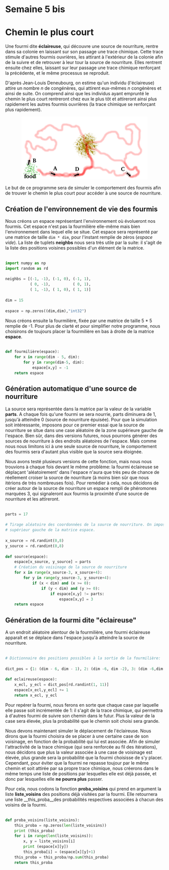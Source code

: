 # Semaine 5 bis

# Chemin le plus court

Une fourmi dite __éclaireuse__, qui découvre une source de nourriture, rentre dans sa colonie en laissant sur son passage une trace chimique. Cette trace stimule d'autres fourmis ouvrières, les attirant à l'extérieur de la colonie afin de la suivre et de retrouver à leur tour la source de nourriture. Elles rentrent ensuite chez elles, laissant sur leur passage une trace chimique renforçant la précédente, et le même processus se reproduit.

D'après Jean-Louis Deneubourg, on estime qu'un individu (l'éclaireuse) attire un nombre _n_ de congénères, qui attirent eux-mêmes _n_ congénères et ainsi de suite. On comprend ainsi que les individus ayant emprunté le chemin le plus court rentreront chez eux le plus tôt et attireront ainsi plus rapidement les autres fourmis ouvrières (la trace chimique se renforçant plus rapidement).

<p align="center"><img src ="https://github.com/Sawken/Anthill/blob/master/Images/Fourmi_chemin_le_plus_court.png?raw=true" alt="Picture illustrating ants choosing the shortest way to food"/></p>

Le but de ce programme sera de simuler le comportement des fourmis afin de trouver le chemin le plus court pour accéder à une source de nourriture.


## Création de l'environnement de vie des fourmis

Nous créons un espace représentant l'environnement où évolueront nos fourmis. Cet espace n'est pas la fourmilière elle-même mais bien l'environnement dans lequel elle se situe. Cet espace sera représenté par une matrice de taille ```dim * dim```, pour l'instant remplie de zéros (_espace vide_).
La liste de tuplets __neighbs__ nous sera très utile par la suite: il s'agit de la liste des positions voisines possibles d'un élément de la matrice.

```Python

import numpy as np
import random as rd

neighbs = [(-1, -1), (-1, 0), (-1, 1),
           ( 0, -1),          ( 0, 1),
           ( 1, -1), ( 1, 0), ( 1, 1)]

dim = 15

espace = np.zeros((dim,dim),"int32")
```

Nous créons ensuite la fourmilière, fixée par une matrice de taille 5 * 5 remplie de -1. Pour plus de clarté et pour simplifier notre programme, nous choisirons de toujours placer la fourmilière en bas à droite de la matrice __espace__.

```Python

def fourmilière(espace):
    for x in range(dim - 5, dim):
        for y in range(dim-5, dim):
            espace[x,y] = -1
    return espace
```


## Génération automatique d'une source de nourriture

La source sera représentée dans la matrice par la valeur de la variable __parts__. A chaque fois qu'une fourmi se sera nourrie, parts diminuera de 1, jusqu'à atteindre 0 (source de nourriture épuisée).
Pour que la simulation soit intéressante, imposons pour ce premier essai que la source de nourriture se situe dans une case aléatoire de la zone supérieure gauche de l'espace. Bien sûr, dans des versions futures, nous pourrons générer des sources de nourriture à des endroits aléatoires de l'espace. Mais comme nous nous limitons ici à une seule source de nourriture, le comportement des fourmis sera d'autant plus visible que la source sera éloignée.

Nous avons testé plusieurs versions de cette fonction, mais nous nous trouvions à chaque fois devant le même problème: la fourmi éclaireuse se déplaçant 'aléatoirement' dans l'espace n'aura que très peu de chance de réellement croiser la source de nourriture (à moins bien sûr que nous itérions de très nombreuses fois). Pour remédier à cela, nous décidons de créer autour de la source de nourriture un espace rempli de phéromones marquées 3, qui signaleront aux fourmis la proximité d'une source de nourriture et les attireront.

```Python

parts = 17

# Tirage aléatoire des coordonnées de la source de nourriture. On imposera qu'elle suite forcément dans le coin
# supérieur gauche de la matrice espace.

x_source = rd.randint(0,8)
y_source = rd.randint(0,8)

def source(espace):
    espace[x_source, y_source] = parts
    # Création du voisinage de la source de nourriture
    for x in range(x_source-3, x_source+4):
        for y in range(y_source-3, y_source+4):
            if (x < dim) and (x >= 0):
                if (y < dim) and (y >= 0):
                    if espace[x,y] != parts:
                        espace[x,y] = 3
    return espace
```


## Génération de la fourmi dite "éclaireuse"

A un endroit aléatoire alentour de la fourmilière, une fourmi éclaireuse apparaît et se déplace dans l'espace jusqu'à atteindre la source de nourriture.

```Python

# Dictionnaire des positions possibles à la sortie de la fourmilière:

dict_pos = {1: (dim - 6, dim - 1), 2: (dim -6, dim -2), 3: (dim -6,dim -3), 4: (dim -6, dim -4), 5: (dim -6, dim -5), 6: (dim -6, dim -6), 7: (dim -5, dim -6), 8: (dim -4,dim  -6), 9: (dim -3, dim -6), 10: (dim -2,dim -6), 11: (dim -1,dim -6)}

def eclaireuse(espace):
    x_ecl, y_ecl = dict_pos[rd.randint(1, 11)]
    espace[x_ecl,y_ecl] += 1
    return x_ecl, y_ecl
```

Pour repérer la fourmi, nous ferons en sorte que chaque case par laquelle elle passe soit incrémentée de 1: il s'agit de la trace chimique, qui permettra à d'autres fourmi de suivre son chemin dans le futur. Plus la valeur de la case sera élevée, plus la probabilité que le chemin soit choisi sera grande.

Nous devons maintenant simuler le déplacement de l'éclaireuse. Nous dirons que la fourmi choisira de se placer à une certaine case de son voisinage, en fonction de la probabilité qui lui est associée. Afin de simuler l'attractivité de la trace chimique (qui sera renforcée au fil des itérations), nous décidons que plus la valeur associée à une case de voisinage est élevée, plus grande sera la probabilité que la fourmi choisisse de s'y placer. Cependant, pour éviter que la fourmi ne repasse toujour par le même chemin et soit attirée par sa propre trace chimique, nous créerons dans le même temps une liste de positions par lesquelles elle est déjà passée, et donc par lesquelles elle __ne pourra plus__ passer.

Pour cela, nous codons la fonction __proba_voisins__ qui prend en argument la liste __liste_voisins__ des positions déjà visitées par la fourmi. Elle retournera une liste __this_proba__des probabilités respectives associées à chacun des voisins de la fourmi.

```Python

def proba_voisins(liste_voisins):
    this_proba = np.zeros(len(liste_voisins))
    print (this_proba)
    for i in range(len(liste_voisins)):
        x, y = liste_voisins[i]
        print (espace[x][y])
        this_proba[i] = (espace[x][y]+1)
    this_proba = this_proba/np.sum(this_proba)
    return this_proba
```

